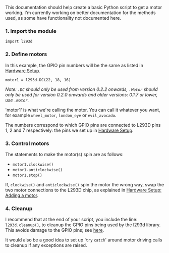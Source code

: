 This documentation should help create a basic Python script to get a motor working.
I'm currently working on better documentation for the methods used, as some have functionality not documented here.

### 1. Import the module

    import l293d


### 2. Define motors

In this example, the GPIO pin numbers will be the same as listed in [Hardware Setup](hardware-setup.md).

    motor1 = l293d.DC(22, 18, 16)

*Note: `.DC` should only be used from version 0.2.2 onwards, `.Motor` should only be used for version 0.2.0 onwards and older versions: 0.1.7 or lower, use `.motor`.*

'motor1' is what we're calling the motor. You can call it whatever you want, for example `wheel_motor`, `london_eye` or `evil_avocado`.

The numbers correspond to which GPIO pins are connected to L293D pins 1, 2 and 7 respectively: the pins we set up in [Hardware Setup](hardware-setup.md).


### 3. Control motors

The statements to make the motor(s) spin are as follows:

- `motor1.clockwise()`
- `motor1.anticlockwise()`
- `motor1.stop()`

If, `clockwise()` and `anticlockwise()` spin the motor the wrong way, swap the two motor connections to the L293D chip, as explained in [Hardware Setup: Adding a motor](hardware-setup.md#adding-a-motor).


### 4. Cleanup

I recommend that at the end of your script, you include the line: `l293d.cleanup()`, to cleanup the GPIO pins being used by the l293d library. This avoids damage to the GPIO pins; see [here](http://raspi.tv/2013/rpi-gpio-basics-3-how-to-exit-gpio-programs-cleanly-avoid-warnings-and-protect-your-pi).

It would also be a good idea to set up '`try` `catch`' around motor driving calls to cleanup if any exceptions are raised.
